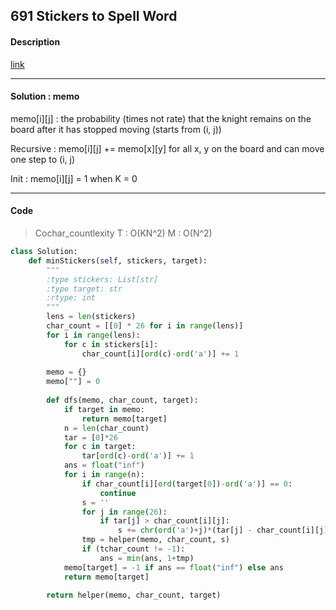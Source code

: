 ## 691 Stickers to Spell Word

#### Description

[link](https://leetcode.com/problems/stickers-to-spell-word/description/)

---

#### Solution : memo

memo[i][j] : the probability (times not rate) that the knight remains on the board after it has stopped moving (starts from (i, j))

Recursive : memo[i][j] += memo[x][y] for all x, y on the board and can move one step to (i, j)

Init : memo[i][j] = 1 when K = 0

---

#### Code

> Cochar_countlexity  T : O(KN^2)   M : O(N^2)

```py
class Solution:
    def minStickers(self, stickers, target):
        """
        :type stickers: List[str]
        :type target: str
        :rtype: int
        """
        lens = len(stickers)
        char_count = [[0] * 26 for i in range(lens)] 
        for i in range(lens):
            for c in stickers[i]:
                char_count[i][ord(c)-ord('a')] += 1
        
        memo = {}
        memo[""] = 0
        
        def dfs(memo, char_count, target):
            if target in memo:
                return memo[target]
            n = len(char_count)
            tar = [0]*26
            for c in target:
                tar[ord(c)-ord('a')] += 1   
            ans = float("inf")
            for i in range(n):
                if char_count[i][ord(target[0])-ord('a')] == 0:
                    continue
                s = ''
                for j in range(26):
                    if tar[j] > char_count[i][j]:
                        s += chr(ord('a')+j)*(tar[j] - char_count[i][j]) 
                tmp = helper(memo, char_count, s)
                if (tchar_count != -1): 
                    ans = min(ans, 1+tmp)    
            memo[target] = -1 if ans == float("inf") else ans
            return memo[target]
                
        return helper(memo, char_count, target)
```